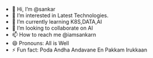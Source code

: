- 👋 Hi, I’m @sankar
- 👀 I’m interested in Latest Technologies.
- 🌱 I’m currently learning K8S,DATA,AI
- 💞️ I’m looking to collaborate on AI
- 📫 How to reach me @iamsankarn
- 😄 Pronouns: All is Well
- ⚡ Fun fact: Poda Andha Andavane En Pakkam Irukkaan

<!---
sankarmpv/sankarmpv is a ✨ special ✨ repository because its `README.md` (this file) appears on your GitHub profile.
You can click the Preview link to take a look at your changes.
--->
